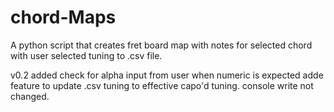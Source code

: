 # chord-Maps
A python script that creates fret board map with notes for selected chord with user selected tuning to .csv file.

v0.2 added check for alpha input from user when numeric is expected 
     adde feature to update .csv tuning to effective capo'd tuning. console write not changed.
